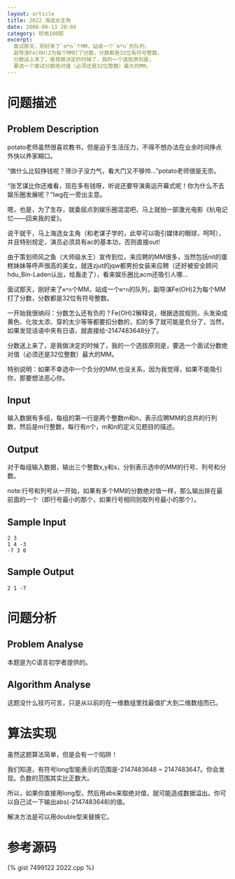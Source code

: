 ```yaml
---
layout: article
title: 2022 海选女主角
date: 2008-06-11 20:04
category: 杭电100题
excerpt:
  面试那天，刚好来了`m*n`个MM，站成一个`m*n`的队列，
  副导演Fe(OH)2为每个MM打了分数，分数都是32位有符号整数。
  分数送上来了，是我做决定的时候了，我的一个选拔原则是，
  要选一个面试分数绝对值（必须还是32位整数）最大的MM。
---
```

# 问题描述

## Problem Description

potato老师虽然很喜欢教书，但是迫于生活压力，不得不想办法在业余时间挣点外快以养家糊口。

“做什么比较挣钱呢？筛沙子没力气，看大门又不够帅...”potato老师很是无奈。

“张艺谋比你还难看，现在多有钱呀，听说还要导演奥运开幕式呢！你为什么不去娱乐圈发展呢？”lwg在一旁出主意。

嗯，也是，为了生存，就委屈点到娱乐圈混混吧，马上就拍一部激光电影《杭电记忆——回来我的爱》。

说干就干，马上海选女主角（和老谋子学的，此举可以吸引媒体的眼球，呵呵），并且特别规定，演员必须具有ac的基本功，否则直接out!

由于策划师风之鱼（大师级水王）宣传到位，来应聘的MM很多，当然包括nit的蛋糕妹妹等呼声很高的美女，就连zjut的jqw都男扮女装来应聘（还好被安全顾问hdu_Bin-Laden认出，给轰走了），看来娱乐圈比acm还吸引人哪...

面试那天，刚好来了`m*n`个MM，站成一个`m*n`的队列，副导演Fe(OH)2为每个MM打了分数，分数都是32位有符号整数。

一开始我很纳闷：分数怎么还有负的？Fe(OH)2解释说，根据选拔规则，头发染成黄色、化妆太浓、穿的太少等等都要扣分数的，扣的多了就可能是负分了，当然，如果发现话语中夹有日语，就直接给-2147483648分了。

分数送上来了，是我做决定的时候了，我的一个选拔原则是，要选一个面试分数绝对值（必须还是32位整数）最大的MM。

特别说明：如果不幸选中一个负分的MM,也没关系，因为我觉得，如果不能吸引你，那要想法恶心你。

## Input

输入数据有多组，每组的第一行是两个整数m和n，表示应聘MM的总共的行列数，然后是m行整数，每行有n个，m和n的定义见题目的描述。

## Output

对于每组输入数据，输出三个整数x,y和s，分别表示选中的MM的行号、列号和分数。

note:行号和列号从一开始，如果有多个MM的分数绝对值一样，那么输出排在最前面的一个（即行号最小的那个，如果行号相同则取列号最小的那个）。

## Sample Input

    2 3
    1 4 -3
    -7 3 0

## Sample Output

    2 1 -7

# 问题分析

## Problem Analyse

本题是为C语言初学者提供的。

## Algorithm Analyse

这题没什么技巧可言，只是从以前的在一维数组里找最值扩大到二维数组而已。

# 算法实现

虽然这题算法简单，但是会有一个陷阱！

我们知道，有符号long型能表示的范围是-2147483648 ~ 2147483647。你会发现。负数的范围其实比正数大。

所以，如果你直接用long型，然后用abs来取绝对值，就可能造成数据溢出。你可以自己试一下输出abs(-2147483648)的值。

解决方法是可以用double型来替换它。 

# 参考源码

{% gist 7499122 2022.cpp %}
